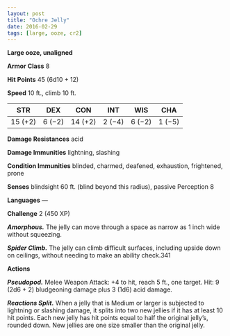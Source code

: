 ```yaml
---
layout: post
title: "Ochre Jelly"
date: 2016-02-29
tags: [large, ooze, cr2]
---
```


**Large ooze, unaligned**

**Armor Class** 8

**Hit Points** 45 (6d10 + 12)

**Speed** 10 ft., climb 10 ft.

|   STR   |   DEX   |   CON   |   INT   |   WIS   |   CHA   |
|:-----:|:-----:|:-----:|:-----:|:-----:|:-----:|
| 15 (+2) | 6 (−2) | 14 (+2) | 2 (−4) | 6 (−2) | 1 (−5) |

**Damage Resistances** acid 

**Damage Immunities** lightning, slashing 

**Condition Immunities** blinded, charmed, deafened, exhaustion, frightened, prone 

**Senses** blindsight 60 ft. (blind beyond this radius), passive Perception 8 

**Languages** — 

**Challenge** 2 (450 XP) 

***Amorphous.*** The jelly can move through a space as narrow as 1 inch wide without squeezing. 

***Spider Climb.*** The jelly can climb difficult surfaces, including upside down on ceilings, without needing to make an ability check.341 

**Actions** 

***Pseudopod.*** Melee Weapon Attack: +4 to hit, reach 5 ft., one target. Hit: 9 (2d6 + 2) bludgeoning damage plus 3 (1d6) acid damage. 

***Reactions Split.*** When a jelly that is Medium or larger is subjected to lightning or slashing damage, it splits into two new jellies if it has at least 10 hit points. Each new jelly has hit points equal to half the original jelly’s, rounded down. New jellies are one size smaller than the original jelly.
